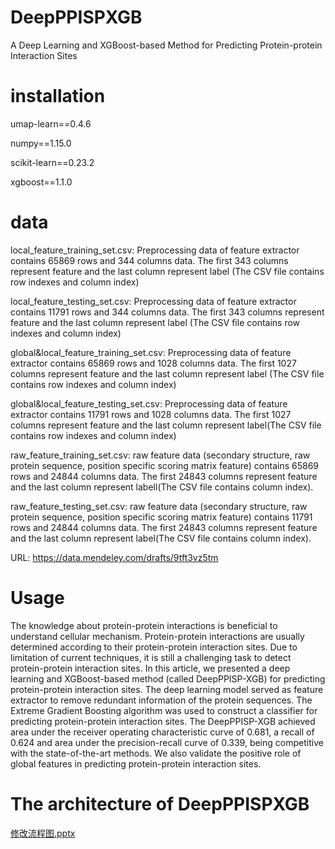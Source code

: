 # **DeepPPISPXGB** 
A Deep Learning and XGBoost-based Method for Predicting Protein-protein Interaction Sites 


# **installation** 

umap-learn==0.4.6

numpy==1.15.0

scikit-learn==0.23.2

xgboost==1.1.0


# **data**

local_feature_training_set.csv: Preprocessing data of feature extractor contains 65869 rows and 344 columns data. The first 343 columns represent feature and the last column represent label (The CSV file contains row indexes and column index) 

local_feature_testing_set.csv: Preprocessing data of feature extractor contains 11791 rows and 344 columns data. The first 343 columns represent feature and the last column represent label (The CSV file contains row indexes and  column index)

global&local_feature_training_set.csv: Preprocessing data of feature extractor contains 65869 rows and 1028 columns data. The first 1027 columns represent feature and the last column represent label (The CSV file contains row indexes and  column index)

global&local_feature_testing_set.csv: Preprocessing data of feature extractor contains 11791 rows and 1028 columns data. The first 1027 columns represent feature and the last column represent label(The CSV file contains row indexes and  column index) 

raw_feature_training_set.csv: raw feature data (secondary structure, raw protein sequence, position specific scoring matrix feature)  contains 65869 rows and 24844 columns data. The first 24843 columns represent feature and the last column represent labell(The CSV file contains  column index).

raw_feature_testing_set.csv: raw feature data (secondary structure, raw protein sequence, position specific scoring matrix feature)  contains 11791 rows and 24844 columns data. The first 24843 columns represent feature and the last column represent label(The CSV file contains  column index).



URL: https://data.mendeley.com/drafts/9tft3vz5tm

# **Usage** 

The knowledge about protein-protein interactions is beneficial to understand cellular mechanism. Protein-protein interactions are usually determined according to their protein-protein interaction sites. Due to limitation of current techniques, it is still a challenging task to detect protein-protein interaction sites. In this article, we presented a deep learning and XGBoost-based method (called DeepPPISP-XGB) for predicting protein-protein interaction sites. The deep learning model served as feature extractor to remove redundant information of the protein sequences. The Extreme Gradient Boosting algorithm was used to construct a classifier for predicting protein-protein interaction sites. The DeepPPISP-XGB achieved area under the receiver operating characteristic curve of 0.681, a recall of 0.624 and area under the precision-recall curve of 0.339, being competitive with the state-of-the-art methods. We also validate the positive role of global features in predicting protein-protein interaction sites. 

# **The architecture of DeepPPISPXGB** 
[修改流程图.pptx](https://github.com/fatancy2580/DeepPPISPXGB-master/files/7119663/default.pptx)




